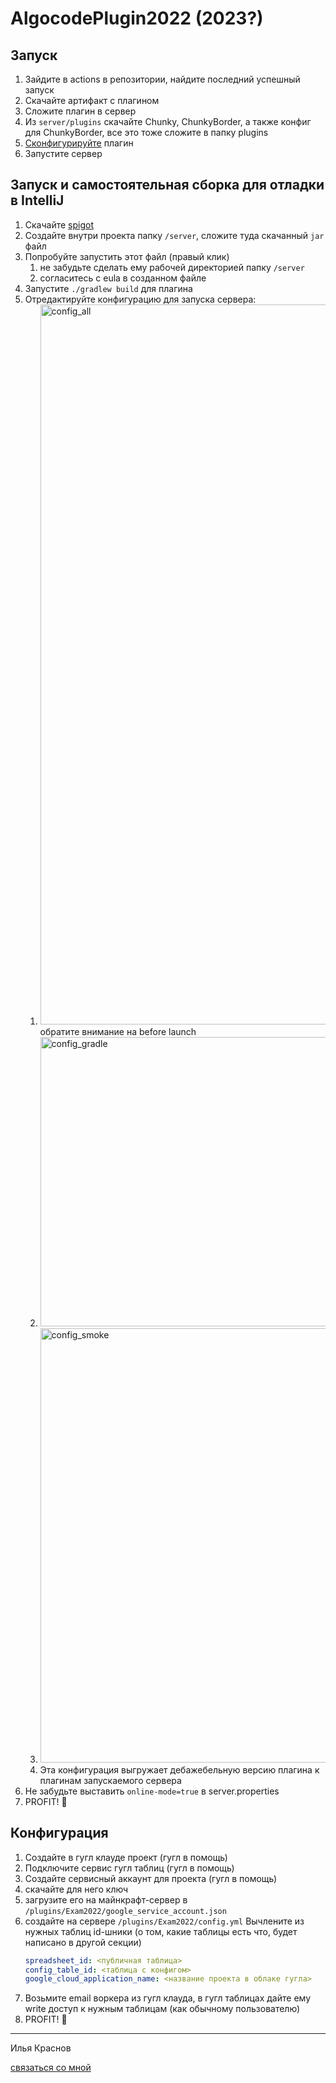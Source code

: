 # AlgocodePlugin2022 (2023?)

## Запуск 

1. Зайдите в actions в репозитории, найдите последний успешный запуск
2. Скачайте артифакт с плагином
3. Сложите плагин в сервер
4. Из `server/plugins` скачайте Chunky, ChunkyBorder, а также конфиг для ChunkyBorder, все это тоже сложите в папку plugins
5. [Сконфигурируйте](#конфигурация) плагин
6. Запустите сервер

## Запуск и самостоятельная сборка для отладки в IntelliJ

1. Скачайте [spigot](https://getbukkit.org/get/7d4d4901bb1f641da6a9882c69d5fd54)
2. Создайте внутри проекта папку `/server`, сложите туда скачанный `jar` файл
3. Попробуйте запустить этот файл (правый клик)
   1. не забудьте сделать ему рабочей директорией папку `/server`
   2. согласитесь с eula в созданном файле 
4. Запустите `./gradlew build` для плагина
5. Отредактируйте конфигурацию для запуска сервера:
   1. <img width="1152" alt="config_all" src="https://user-images.githubusercontent.com/51089819/197866227-2fc1f571-d69f-4ba8-a771-9dba559c3ef1.png"> обратите внимание на before launch
   2. <img width="463" alt="config_gradle" src="https://user-images.githubusercontent.com/51089819/197866253-a4c4149b-c3eb-4171-99fb-5ef6efa52d17.png">
   3. <img width="695" alt="config_smoke" src="https://user-images.githubusercontent.com/51089819/197866271-aa20b265-f3cd-48d4-a917-ece73e985c57.png">
   4. Эта конфигурация выгружает дебажебельную версию плагина к плагинам запускаемого сервера
6. Не забудьте выставить `online-mode=true` в server.properties
7. PROFIT! 🎉

## Конфигурация

1. Создайте в гугл клауде проект (гугл в помощь)
2. Подключите сервис гугл таблиц (гугл в помощь)
3. Создайте сервисный аккаунт для проекта (гугл в помощь)
4. скачайте для него ключ
5. загрузите его на майнкрафт-сервер в `/plugins/Exam2022/google_service_account.json`
6. создайте на сервере `/plugins/Exam2022/config.yml` Вычлените из нужных таблиц id-шники (о том, какие таблицы есть что, будет написано в другой секции)
   ```yaml
   spreadsheet_id: <публичная таблица>
   config_table_id: <таблица с конфигом>
   google_cloud_application_name: <название проекта в облаке гугла>
   ```
7. Возьмите email воркера из гугл клауда, в гугл таблицах дайте ему write доступ к нужным таблицам (как обычному пользователю)
8. PROFIT! 🎉

---
Илья Краснов

[связаться со мной](https://t.me/CHUBBY_D)